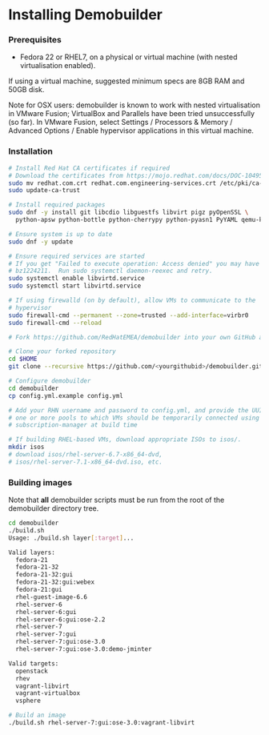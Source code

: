 # Installing Demobuilder

### Prerequisites

- Fedora 22 or RHEL7, on a physical or virtual machine (with nested
  virtualisation enabled).

If using a virtual machine, suggested minimum specs are 8GB RAM and 50GB disk.

Note for OSX users: demobuilder is known to work with nested virtualisation in
VMware Fusion; VirtualBox and Parallels have been tried unsuccessfully (so far).
In VMware Fusion, select Settings / Processors & Memory / Advanced Options /
Enable hypervisor applications in this virtual machine.

### Installation

```bash
# Install Red Hat CA certificates if required
# Download the certificates from https://mojo.redhat.com/docs/DOC-1049591
sudo mv redhat.com.crt redhat.com.engineering-services.crt /etc/pki/ca-trust/source/anchors
sudo update-ca-trust

# Install required packages
sudo dnf -y install git libcdio libguestfs libvirt pigz pyOpenSSL \
  python-apsw python-bottle python-cherrypy python-pyasn1 PyYAML qemu-kvm

# Ensure system is up to date
sudo dnf -y update

# Ensure required services are started
# If you get "Failed to execute operation: Access denied" you may have hit
# bz1224211.  Run sudo systemctl daemon-reexec and retry.
sudo systemctl enable libvirtd.service
sudo systemctl start libvirtd.service

# If using firewalld (on by default), allow VMs to communicate to the
# hypervisor
sudo firewall-cmd --permanent --zone=trusted --add-interface=virbr0
sudo firewall-cmd --reload

# Fork https://github.com/RedHatEMEA/demobuilder into your own GitHub account

# Clone your forked repository
cd $HOME
git clone --recursive https://github.com/<yourgithubid>/demobuilder.git

# Configure demobuilder
cd demobuilder
cp config.yml.example config.yml

# Add your RHN username and password to config.yml, and provide the UUID(s) of
# one or more pools to which VMs should be temporarily connected using
# subscription-manager at build time

# If building RHEL-based VMs, download appropriate ISOs to isos/.
mkdir isos
# download isos/rhel-server-6.7-x86_64-dvd,
# isos/rhel-server-7.1-x86_64-dvd.iso, etc.
```

### Building images

Note that **all** demobuilder scripts must be run from the root of the demobuilder directory tree.

```bash
cd demobuilder
./build.sh
Usage: ./build.sh layer[:target]...

Valid layers:
  fedora-21
  fedora-21-32
  fedora-21-32:gui
  fedora-21-32:gui:webex
  fedora-21:gui
  rhel-guest-image-6.6
  rhel-server-6
  rhel-server-6:gui
  rhel-server-6:gui:ose-2.2
  rhel-server-7
  rhel-server-7:gui
  rhel-server-7:gui:ose-3.0
  rhel-server-7:gui:ose-3.0:demo-jminter

Valid targets:
  openstack
  rhev
  vagrant-libvirt
  vagrant-virtualbox
  vsphere

# Build an image
./build.sh rhel-server-7:gui:ose-3.0:vagrant-libvirt
```
